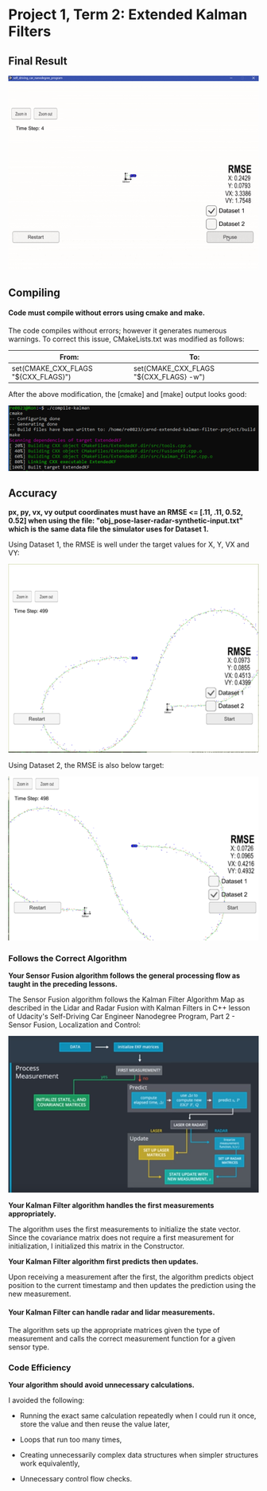 Project 1, Term 2: Extended Kalman Filters
=================================================

Final Result
--------------

![png](media/Results.gif)

Compiling
--------------

#### Code must compile without errors using cmake and make.

The code compiles without errors; however it generates numerous warnings. To correct this issue, CMakeLists.txt was modified as follows:

| From:                                | To:                                     |
|--------------------------------------|-----------------------------------------|
| set(CMAKE_CXX_FLAGS "\${CXX_FLAGS}") | set(CMAKE_CXX_FLAGS "\${CXX_FLAGS} -w") |

After the above modification, the [cmake] and [make] output looks good:

![](media/Compile.png)

Accuracy
--------------

**px, py, vx, vy output coordinates must have an RMSE \<= [.11, .11, 0.52, 0.52]
when using the file: "obj_pose-laser-radar-synthetic-input.txt" which is the
same data file the simulator uses for Dataset 1.**

Using Dataset 1, the RMSE is well under the target values for X, Y, VX and VY:

![](media/RMSE1.png)

Using Dataset 2, the RMSE is also below target:

![](media/RMSE2.png)

### Follows the Correct Algorithm

**Your Sensor Fusion algorithm follows the general processing flow as taught in
the preceding lessons.**

The Sensor Fusion algorithm follows the Kalman Filter Algorithm Map as described in the Lidar and Radar Fusion with Kalman Filters in C++ lesson of Udacity's Self-Driving Car Engineer Nanodegree Program, Part 2 - Sensor Fusion, Localization and Control:

![](media/Framework.png)

**Your Kalman Filter algorithm handles the first measurements appropriately.**

The algorithm uses the first measurements to initialize the state vector. Since
the covariance matrix does not require a first measurement for initialization, I
initialized this matrix in the Constructor.

**Your Kalman Filter algorithm first predicts then updates.**

Upon receiving a measurement after the first, the algorithm predicts object position to the current timestamp and then updates the prediction using the new measurement.

#### Your Kalman Filter can handle radar and lidar measurements.

The algorithm sets up the appropriate matrices given the type of measurement and
calls the correct measurement function for a given sensor type.

### Code Efficiency

**Your algorithm should avoid unnecessary calculations.**

I avoided the following:

-   Running the exact same calculation repeatedly when I could run it once,
    store the value and then reuse the value later,

-   Loops that run too many times,

-   Creating unnecessarily complex data structures when simpler structures work
    equivalently,

-   Unnecessary control flow checks.
